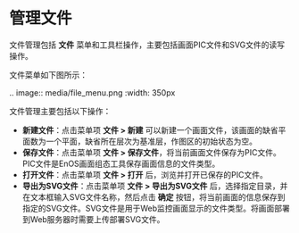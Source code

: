 # 管理文件

文件管理包括 **文件** 菜单和工具栏操作，主要包括画面PIC文件和SVG文件的读写操作。

文件菜单如下图所示：

.. image:: media/file_menu.png
   :width: 350px

文件管理主要包括以下操作：

- **新建文件**：点击菜单项 **文件 > 新建** 可以新建一个画面文件，该画面的缺省平面数为一个平面，缺省所在层次为基准层，作图区的初始状态为空。
- **保存文件**：点击菜单项 **文件 > 保存文件**，将当前画面文件保存为PIC文件。PIC文件是EnOS画面组态工具保存画面信息的文件类型。
- **打开文件**：点击菜单项 **文件 > 打开** 后，浏览并打开已保存的PIC文件。
- **导出为SVG文件**：点击菜单项 **文件 > 导出为SVG文件** 后，选择指定目录，并在文本框输入SVG文件名称，然后点击 **确定** 按钮，将当前画面的信息保存到指定的SVG文件。SVG文件是用于Web监控画面显示的文件类型。将画面部署到Web服务器时需要上传部署SVG文件。
